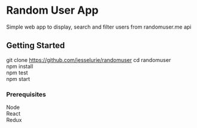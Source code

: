 # Random User App

Simple web app to display, search and filter users from randomuser.me api

## Getting Started

git clone https://github.com/jesselurie/randomuser
cd randomuser <br />
npm install <br />
npm test <br />
npm start <br />

### Prerequisites

Node <br />
React <br />
Redux <br />
